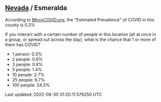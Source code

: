 
## [Nevada](/united-states/nevada) / Esmeralda

According to [MicroCOVID.org](http://microcovid.org),
the "Estimated Prevalence" of COVID in this county is 0.3%

If you interact with a certain number of people in this location
(all at once in a group, or spread out across the day), what is the chance that
1 or more of them has COVID?

- 1 person: 0.3%
- 2 people: 0.6%
- 3 people: 0.8%
- 5 people: 1.4%
- 10 people: 2.7%
- 25 people: 6.7%
- 100 people: 24.3%

Last updated: 2022-08-30 01:20:11.579250 UTC

